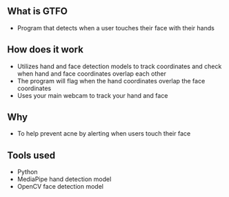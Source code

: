 ## What is GTFO
- Program that detects when a user touches their face with their hands
## How does it work
- Utilizes hand and face detection models to track coordinates and check when hand and face coordinates overlap each other
- The program will flag when the hand coordinates overlap the face coordinates
- Uses your main webcam to track your hand and face 
## Why
- To help prevent acne by alerting when users touch their face
## Tools used
- Python
- MediaPipe hand detection model
- OpenCV face detection model
